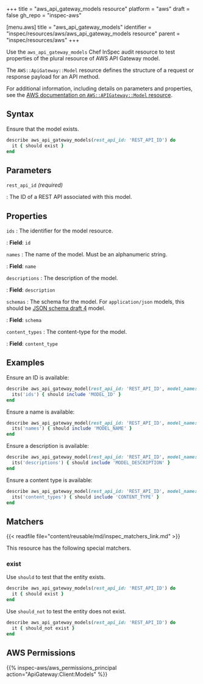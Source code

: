 +++
title = "aws_api_gateway_models resource"
platform = "aws"
draft = false
gh_repo = "inspec-aws"

[menu.aws]
title = "aws_api_gateway_models"
identifier = "inspec/resources/aws/aws_api_gateway_models resource"
parent = "inspec/resources/aws"
+++

Use the `aws_api_gateway_models` Chef InSpec audit resource to test properties of the plural resource of AWS API Gateway model.

The `AWS::ApiGateway::Model` resource defines the structure of a request or response payload for an API method.

For additional information, including details on parameters and properties, see the [AWS documentation on `AWS::APIGateway::Model` resource](https://docs.aws.amazon.com/AWSCloudFormation/latest/UserGuide/aws-resource-apigateway-model.html).

## Syntax

Ensure that the model exists.

```ruby
describe aws_api_gateway_models(rest_api_id: 'REST_API_ID') do
  it { should exist }
end
```

## Parameters

`rest_api_id` _(required)_

: The ID of a REST API associated with this model.

## Properties

`ids`
: The identifier for the model resource.

: **Field**: `id`

`names`
: The name of the model. Must be an alphanumeric string.

: **Field**: `name`

`descriptions`
: The description of the model.

: **Field**: `description`

`schemas`
: The schema for the model. For `application/json` models, this should be [JSON schema draft 4](https://tools.ietf.org/html/draft-zyp-json-schema-04) model.

: **Field**: `schema`

`content_types`
: The content-type for the model.

: **Field**: `content_type`

## Examples

Ensure an ID is available:

```ruby
describe aws_api_gateway_model(rest_api_id: 'REST_API_ID', model_name: 'MODEL_NAME') do
  its('ids') { should include 'MODEL_ID' }
end
```

Ensure a name is available:

```ruby
describe aws_api_gateway_model(rest_api_id: 'REST_API_ID', model_name: 'MODEL_NAME') do
  its('names') { should include 'MODEL_NAME' }
end
```

Ensure a description is available:

```ruby
describe aws_api_gateway_model(rest_api_id: 'REST_API_ID', model_name: 'MODEL_NAME') do
  its('descriptions') { should include 'MODEL_DESCRIPTION' }
end
```

Ensure a content type is available:

```ruby
describe aws_api_gateway_model(rest_api_id: 'REST_API_ID', model_name: 'MODEL_NAME') do
  its('content_types') { should include 'CONTENT_TYPE' }
end
```

## Matchers

{{< readfile file="content/reusable/md/inspec_matchers_link.md" >}}

This resource has the following special matchers.

### exist

Use `should` to test that the entity exists.

```ruby
describe aws_api_gateway_models(rest_api_id: 'REST_API_ID') do
  it { should exist }
end
```

Use `should_not` to test the entity does not exist.

```ruby
describe aws_api_gateway_models(rest_api_id: 'REST_API_ID') do
  it { should_not exist }
end
```

## AWS Permissions

{{% inspec-aws/aws_permissions_principal action="ApiGateway:Client:Models" %}}
